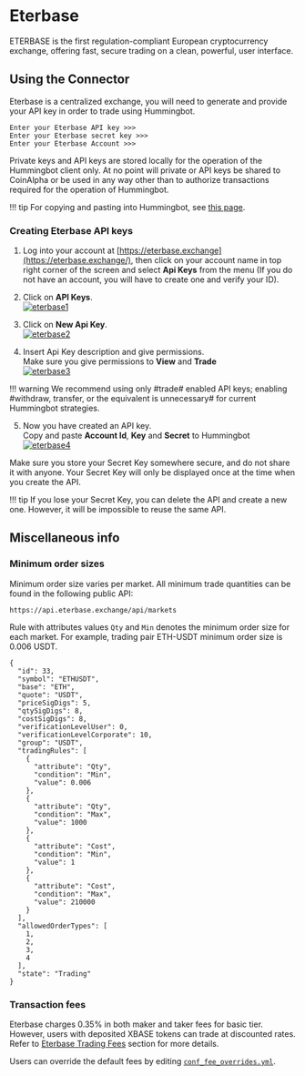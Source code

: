 # Eterbase

ETERBASE is the first regulation-compliant European cryptocurrency exchange, offering fast, secure trading on a clean, powerful, user interface.

## Using the Connector

Eterbase is a centralized exchange, you will need to generate and provide your API key in order to trade using Hummingbot.

```
Enter your Eterbase API key >>>
Enter your Eterbase secret key >>>
Enter your Eterbase Account >>>
```

Private keys and API keys are stored locally for the operation of the Hummingbot client only. At no point will private or API keys be shared to CoinAlpha or be used in any way other than to authorize transactions required for the operation of Hummingbot.

!!! tip
    For copying and pasting into Hummingbot, see [this page](/operation/user-interface/#keyboard-shortcuts).

### Creating Eterbase API keys

1. Log into your account at [https://eterbase.exchange](https://eterbase.exchange/), then click on your account name in top right corner of the screen and select **Api Keys** from the menu (If you do not have an account, you will have to create one and verify your ID).

2. Click on **API Keys**.<br />
   [![eterbase1](/assets/img/eterbase1.png)](/assets/img/eterbase1.png)

3. Click on **New Api Key**.<br />
   [![eterbase2](/assets/img/eterbase2.png)](/assets/img/eterbase2.png)

4. Insert Api Key description and give permissions.<br />
   Make sure you give permissions to **View** and **Trade**<br />
   [![eterbase3](/assets/img/eterbase3.png)](/assets/img/eterbase3.png)

!!! warning
    We recommend using only #trade# enabled API keys; enabling #withdraw, transfer, or the equivalent is unnecessary# for current Hummingbot strategies.

5. Now you have created an API key.<br />
   Copy and paste **Account Id**, **Key** and **Secret** to Hummingbot<br />
   [![eterbase4](/assets/img/eterbase4.png)](/assets/img/eterbase4.png)

Make sure you store your Secret Key somewhere secure, and do not share it with anyone. Your Secret Key will only be displayed once at the time when you create the API.

!!! tip
    If you lose your Secret Key, you can delete the API and create a new one. However, it will be impossible to reuse the same API.

## Miscellaneous info

### Minimum order sizes

Minimum order size varies per market. All minimum trade quantities can be found in the following public API:

```
https://api.eterbase.exchange/api/markets
```

Rule with attributes values `Qty` and `Min` denotes the minimum order size for each market. For example, trading pair ETH-USDT minimum order size is 0.006 USDT.

```
{
  "id": 33,
  "symbol": "ETHUSDT",
  "base": "ETH",
  "quote": "USDT",
  "priceSigDigs": 5,
  "qtySigDigs": 8,
  "costSigDigs": 8,
  "verificationLevelUser": 0,
  "verificationLevelCorporate": 10,
  "group": "USDT",
  "tradingRules": [
    {
      "attribute": "Qty",
      "condition": "Min",
      "value": 0.006
    },
    {
      "attribute": "Qty",
      "condition": "Max",
      "value": 1000
    },
    {
      "attribute": "Cost",
      "condition": "Min",
      "value": 1
    },
    {
      "attribute": "Cost",
      "condition": "Max",
      "value": 210000
    }
  ],
  "allowedOrderTypes": [
    1,
    2,
    3,
    4
  ],
  "state": "Trading"
}
```

### Transaction fees

Eterbase charges 0.35% in both maker and taker fees for basic tier. However, users with deposited XBASE tokens can trade at discounted rates. Refer to [Eterbase Trading Fees](https://www.eterbase.com/exchange/fees/) section for more details.

Users can override the default fees by editing [`conf_fee_overrides.yml`](/operation/override-fees/).
